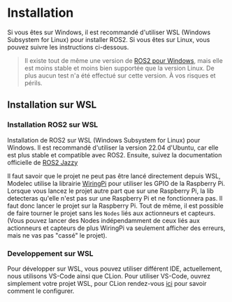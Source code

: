 ﻿# Installation

Si vous êtes sur Windows, il est recommandé d'utiliser WSL (Windows Subsystem for Linux) pour installer ROS2. Si vous êtes sur Linux, vous pouvez suivre les instructions ci-dessous.
> Il existe tout de même une version de [ROS2 pour Windows](https://docs.ros.org/en/foxy/Installation/Windows-Install-Binary.html), mais elle est moins stable et moins bien supportée que la version Linux.
> De plus aucun test n'a été effectué sur cette version. À vos risques et périls.

## Installation sur WSL

### Installation ROS2 sur WSL
Installation de ROS2 sur WSL (Windows Subsystem for Linux) pour Windows. Il est recommandé d'utiliser la version 22.04 d'Ubuntu, car elle est plus stable et compatible avec ROS2.
Ensuite, suivez la documentation officielle de [ROS2 Jazzy](https://docs.ros.org/en/foxy/Installation/Ubuntu-Install-Debians.html)

Il faut savoir que le projet ne peut pas être lancé directement depuis WSL, Modelec utilise la librairie [WiringPi](https://github.com/WiringPi/WiringPi) pour utiliser les GPIO de la Raspberry Pi. Lorsque vous lancez le projet autre part que sur une Raspberry Pi, la lib detecteras qu'elle n'est pas sur une Raspberry Pi et ne fonctionnera pas. Il faut donc lancer le projet sur la Raspberry Pi.
Tout de même, il est possible de faire tourner le projet sans les `Nodes` liés aux actionneurs et capteurs. (Vous pouvez lancer des Nodes indépendamment de ceux liés aux actionneurs et capteurs de plus WiringPi va seulement afficher des erreurs, mais ne vas pas "cassé" le projet).

### Developpement sur WSL
Pour développer sur WSL, vous pouvez utiliser différent IDE, actuellement, nous utilisons VS-Code ainsi que CLion. Pour utiliser VS-Code, ouvrez simplement votre projet WSL, pour CLion rendez-vous [ici](ROS2-avec-JetBrain-pour-windows.md) pour savoir comment le configurer.
